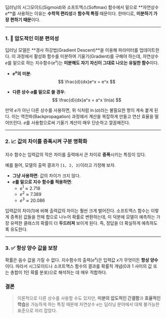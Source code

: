 딥러닝의 시그모이드(Sigmoid)와 소프트맥스(Softmax) 함수에서 밑으로 **자연상수 $e$**를 사용하는 이유는 **수학적 편리성**과 **함수적 특징** 때문이다. 한마디로, **미분하기 가장 편하기 때문**이다.

---

### 1. 🥇 압도적인 미분 편의성

딥러닝 모델은 **경사 하강법(Gradient Descent)**을 이용해 파라미터를 업데이트한다. 이 과정에서 활성화 함수를 미분하여 기울기(Gradient)를 구해야 하는데, 자연상수 $e$를 밑으로 하는 지수함수($e^x$)는 **미분해도 자기 자신이 그대로 나오는 유일한 함수**이다.

* **$e^x$의 미분**:
    $$
    \frac{d}{dx}e^x = e^x
    $$

* **다른 상수 $a$를 밑으로 쓸 경우**:
    $$
    \frac{d}{dx}a^x = a^x \ln(a)
    $$

만약 $e$가 아닌 다른 상수를 사용하면, 위 식처럼 $\ln(a)$라는 불필요한 항이 계속 붙게 된다. 이는 역전파(Backpropagation) 과정에서 계산을 복잡하게 만들고 연산 효율을 떨어뜨린다. $e$를 사용함으로써 기울기 계산이 매우 단순하고 깔끔해진다.

---

### 2. 📈 값의 차이를 증폭시켜 구분 명확화

지수 함수는 입력값의 작은 차이를 출력에서 큰 차이로 **증폭**시키는 특징이 있다.

예를 들어, 모델의 출력 결과가 `[1, 2, 3]`이라고 가정해 보자.

* **그냥 사용하면**: 값의 차이가 크지 않다.
* **$e$를 밑으로 지수 함수를 적용하면**:
    * $e^1 \approx 2.718$
    * $e^2 \approx 7.389$
    * $e^3 \approx 20.086$

입력값의 차이(1)에 비해 출력값의 차이는 훨씬 크게 벌어진다. 소프트맥스 함수는 이렇게 증폭된 값들을 전체 합으로 나누어 확률로 변환하는데, 이 덕분에 모델이 예측하는 가장 유력한 클래스의 확률이 더 **두드러져** 보이게 된다. 즉, 정답을 더 확실하게 예측하도록 유도한다.

---

### 3. ✅ 항상 양수 값을 보장

확률은 음수 값을 가질 수 없다. 지수함수의 출력($e^x$)은 입력값 $x$가 무엇이든 **항상 양수**이다. 따라서 시그모이드나 소프트맥스 함수의 결과를 확률적 개념(0과 1 사이의 값 또는 총합이 1인 확률 분포)으로 해석하는 데 매우 적합하다.

### 결론

> 이론적으로 다른 상수를 사용할 수도 있지만, **미분의 압도적인 간결함**과 **효율적인 학습**을 가능하게 하는 특징 때문에 자연상수 $e$는 딥러닝 분야에서 대체 불가능한 표준으로 자리 잡았다.